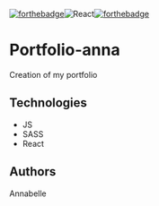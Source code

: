 [![forthebadge](https://forthebadge.com/images/badges/made-with-javascript.svg)](https://forthebadge.com)![React](https://img.shields.io/badge/react-%2320232a.svg?style=for-the-badge&logo=react&logoColor=%2361DAFB)[![forthebadge](https://forthebadge.com/images/badges/uses-html.svg)](https://forthebadge.com)

# Portfolio-anna

Creation of my portfolio

## Technologies

- JS
- SASS
- React

## Authors

Annabelle
